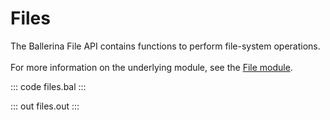 # Files

The Ballerina File API contains functions to perform file-system operations.<br/><br/>
For more information on the underlying module, 
see the [File module](https://lib.ballerina.io/ballerina/file/latest/).

::: code files.bal :::

::: out files.out :::